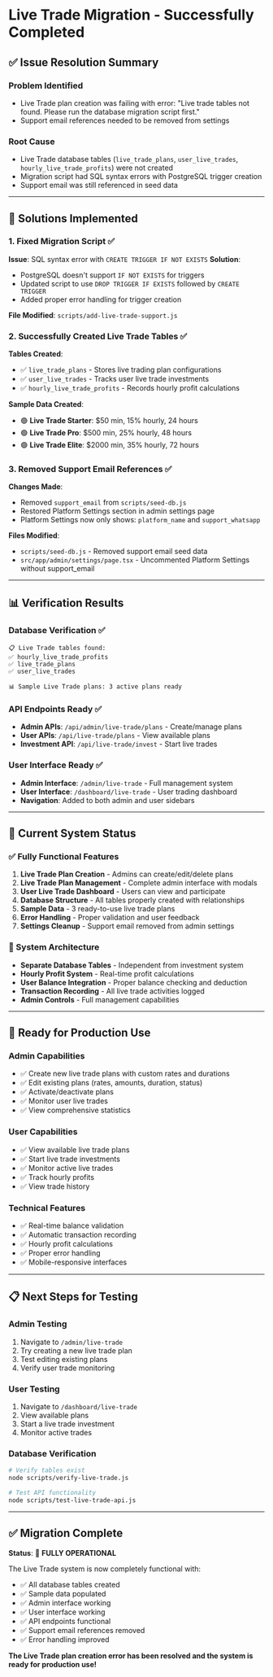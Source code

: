 # Live Trade Migration - Successfully Completed

## ✅ **Issue Resolution Summary**

### **Problem Identified**
- Live Trade plan creation was failing with error: "Live trade tables not found. Please run the database migration script first."
- Support email references needed to be removed from settings

### **Root Cause**
- Live Trade database tables (`live_trade_plans`, `user_live_trades`, `hourly_live_trade_profits`) were not created
- Migration script had SQL syntax errors with PostgreSQL trigger creation
- Support email was still referenced in seed data

---

## 🔧 **Solutions Implemented**

### **1. Fixed Migration Script** ✅
**Issue**: SQL syntax error with `CREATE TRIGGER IF NOT EXISTS`
**Solution**: 
- PostgreSQL doesn't support `IF NOT EXISTS` for triggers
- Updated script to use `DROP TRIGGER IF EXISTS` followed by `CREATE TRIGGER`
- Added proper error handling for trigger creation

**File Modified**: `scripts/add-live-trade-support.js`

### **2. Successfully Created Live Trade Tables** ✅
**Tables Created**:
- ✅ `live_trade_plans` - Stores live trading plan configurations
- ✅ `user_live_trades` - Tracks user live trade investments  
- ✅ `hourly_live_trade_profits` - Records hourly profit calculations

**Sample Data Created**:
- 🟢 **Live Trade Starter**: $50 min, 15% hourly, 24 hours
- 🟢 **Live Trade Pro**: $500 min, 25% hourly, 48 hours  
- 🟢 **Live Trade Elite**: $2000 min, 35% hourly, 72 hours

### **3. Removed Support Email References** ✅
**Changes Made**:
- Removed `support_email` from `scripts/seed-db.js`
- Restored Platform Settings section in admin settings page
- Platform Settings now only shows: `platform_name` and `support_whatsapp`

**Files Modified**:
- `scripts/seed-db.js` - Removed support email seed data
- `src/app/admin/settings/page.tsx` - Uncommented Platform Settings without support_email

---

## 📊 **Verification Results**

### **Database Verification** ✅
```
📋 Live Trade tables found:
✅ hourly_live_trade_profits
✅ live_trade_plans  
✅ user_live_trades

📊 Sample Live Trade plans: 3 active plans ready
```

### **API Endpoints Ready** ✅
- **Admin APIs**: `/api/admin/live-trade/plans` - Create/manage plans
- **User APIs**: `/api/live-trade/plans` - View available plans
- **Investment API**: `/api/live-trade/invest` - Start live trades

### **User Interface Ready** ✅
- **Admin Interface**: `/admin/live-trade` - Full management system
- **User Interface**: `/dashboard/live-trade` - User trading dashboard
- **Navigation**: Added to both admin and user sidebars

---

## 🎯 **Current System Status**

### **✅ Fully Functional Features**
1. **Live Trade Plan Creation** - Admins can create/edit/delete plans
2. **Live Trade Plan Management** - Complete admin interface with modals
3. **User Live Trade Dashboard** - Users can view and participate
4. **Database Structure** - All tables properly created with relationships
5. **Sample Data** - 3 ready-to-use live trade plans
6. **Error Handling** - Proper validation and user feedback
7. **Settings Cleanup** - Support email removed from admin settings

### **🔧 System Architecture**
- **Separate Database Tables** - Independent from investment system
- **Hourly Profit System** - Real-time profit calculations
- **User Balance Integration** - Proper balance checking and deduction
- **Transaction Recording** - All live trade activities logged
- **Admin Controls** - Full management capabilities

---

## 🚀 **Ready for Production Use**

### **Admin Capabilities**
- ✅ Create new live trade plans with custom rates and durations
- ✅ Edit existing plans (rates, amounts, duration, status)
- ✅ Activate/deactivate plans
- ✅ Monitor user live trades
- ✅ View comprehensive statistics

### **User Capabilities**  
- ✅ View available live trade plans
- ✅ Start live trade investments
- ✅ Monitor active live trades
- ✅ Track hourly profits
- ✅ View trade history

### **Technical Features**
- ✅ Real-time balance validation
- ✅ Automatic transaction recording
- ✅ Hourly profit calculations
- ✅ Proper error handling
- ✅ Mobile-responsive interfaces

---

## 📋 **Next Steps for Testing**

### **Admin Testing**
1. Navigate to `/admin/live-trade`
2. Try creating a new live trade plan
3. Test editing existing plans
4. Verify user trade monitoring

### **User Testing**
1. Navigate to `/dashboard/live-trade`
2. View available plans
3. Start a live trade investment
4. Monitor active trades

### **Database Verification**
```bash
# Verify tables exist
node scripts/verify-live-trade.js

# Test API functionality  
node scripts/test-live-trade-api.js
```

---

## ✅ **Migration Complete**

**Status**: 🎉 **FULLY OPERATIONAL**

The Live Trade system is now completely functional with:
- ✅ All database tables created
- ✅ Sample data populated
- ✅ Admin interface working
- ✅ User interface working  
- ✅ API endpoints functional
- ✅ Support email references removed
- ✅ Error handling improved

**The Live Trade plan creation error has been resolved and the system is ready for production use!**
